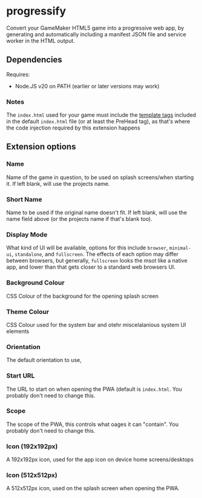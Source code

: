 # progressify

Convert your GameMaker HTML5 game into a progressive web app, by generating and automatically including a manifest JSON file and service worker in the HTML output. 
## Dependencies
Requires:
 - Node.JS v20 on PATH (earlier or later versions may work)
### Notes
The `index.html` used for your game must include the [template tags](https://manual.gamemaker.io/monthly/en/The_Asset_Editors/Extension_Creation/HTML5_Extensions.htm#:~:text=of%20a%20file-,Template%20HTML%20File,-You%20can%20get) included in the default `index.html` file (or at least the PreHead tag), as that's where the code injection required by this extension happens

## Extension options

### Name
Name of the game in question, to be used on splash screens/when starting it. If left blank, will use the projects name.
### Short Name
Name to be used if the original name doesn't fit. If left blank, will use the name field above (or the projects name if that's blank too). 
### Display Mode
What kind of UI will be available, options for this include `browser`, `minimal-ui`, `standalone`, and `fullscreen`. The effects of each option may differ between browsers, but generally, `fullscreen` looks the msot like a native app, and lower than that gets closer to a standard web browsers UI. 
### Background Colour
CSS Colour of the background for the opening splash screen
### Theme Colour
CSS Colour used for the system bar and otehr miscelalanious system UI elements
### Orientation
The default orientation to use, 
### Start URL
The URL to start on when opening the PWA (default is `index.html`. You probably don't need to change this. 
### Scope
The scope of the PWA, this controls what oages it can "contain". You probably don't need to change this. 
### Icon (192x192px)
A 192x192px icon, used for the app icon on device home screens/desktops
### Icon (512x512px)
A 512x512px icon, used on the splash screen when opening the PWA.

